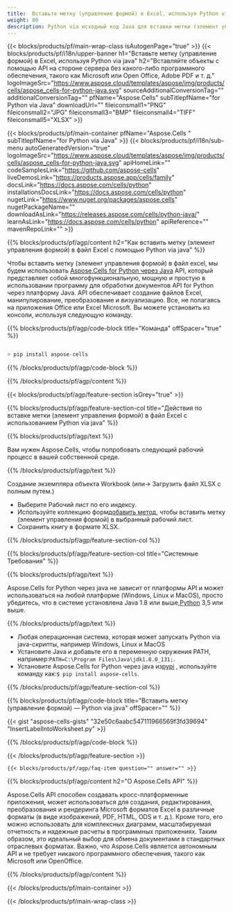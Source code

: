 ```yaml
---
title:  Вставьте метку (управление формой) в Excel, используя Python via java
weight: 80
description: Python via исходный код Java для вставки метки (элемент управления формой) в Excel.
---
```

{{< blocks/products/pf/main-wrap-class isAutogenPage="true" >}}
{{< blocks/products/pf/i18n/upper-banner h1="Вставьте метку (управление формой) в Excel, используя Python via java" h2="Вставляйте объекты с помощью API на стороне сервера без какого-либо программного обеспечения, такого как Microsoft или Open Office, Adobe PDF и т. д." logoImageSrc="https://www.aspose.cloud/templates/aspose/img/products/cells/aspose_cells-for-python-java.svg" sourceAdditionalConversionTag="" additionalConversionTag="" pfName="Aspose.Cells" subTitlepfName="for Python via Java" downloadUrl="" fileiconsmall1="PNG" fileiconsmall2="JPG" fileiconsmall3="BMP" fileiconsmall4="TIFF" fileiconsmall5="XLSX" >}}

{{< blocks/products/pf/main-container pfName="Aspose.Cells " subTitlepfName="for Python via Java" >}}
{{< blocks/products/pf/i18n/sub-menu autoGeneratedVersion="true" logoImageSrc="https://www.aspose.cloud/templates/aspose/img/products/cells/aspose_cells-for-python-java.svg" apiHomeLink="" codeSamplesLink="https://github.com/aspose-cells" liveDemosLink="https://products.aspose.app/cells/family" docsLink="https://docs.aspose.com/cells/python" installationsDocsLink="https://docs.aspose.com/cells/python" nugetLink="https://www.nuget.org/packages/aspose.cells" nugetPackageName="" downloadAsLink="https://releases.aspose.com/cells/python-java/" learnAsLink="https://docs.aspose.com/cells/python" apiReference="" mavenRepoLink="" >}}

{{% blocks/products/pf/agp/content h2="Как вставить метку (элемент управления формой) в файл Excel с помощью Python via java" %}}

 Чтобы вставить метку (элемент управления формой) в файл excel, мы будем использовать
 [Aspose.Cells for Python через Java](https://pypi.org/project/aspose-cells/) 
 API, который представляет собой многофункциональную, мощную и простую в использовании программу для обработки документов API for Python через платформу Java. API обеспечивает создание файлов Excel, манипулирование, преобразование и визуализацию. Все, не полагаясь на приложения Office или Excel Microsoft. Вы можете установить из консоли, используя следующую команду.

{{% blocks/products/pf/agp/code-block title="Команда" offSpacer="true" %}}

```cs

> pip install aspose-cells

```

{{% /blocks/products/pf/agp/code-block %}}

{{% /blocks/products/pf/agp/content %}}

{{< blocks/products/pf/agp/feature-section isGrey="true" >}}

{{% blocks/products/pf/agp/feature-section-col title="Действия по вставке метки (элемент управления формой) в файл Excel с использованием Python via java" %}}

{{% blocks/products/pf/agp/text %}}

Вам нужен Aspose.Cells, чтобы попробовать следующий рабочий процесс в вашей собственной среде.

{{% /blocks/products/pf/agp/text %}}

Создание экземпляра объекта Workbook (или-> Загрузить файл XLSX с полным путем.)
+ Выберите Рабочий лист по его индексу.
 + Используйте коллекцию форм[добавить метод](https://reference.aspose.com/cells/python-java/asposecells.api/shapecollection#addLabel(int,%20int,%20int,%20int,%20int,%20int)), чтобы вставить метку (элемент управления формой) в выбранный рабочий лист.
+ Сохранить книгу в формате XLSX.

{{% /blocks/products/pf/agp/feature-section-col %}}

{{% blocks/products/pf/agp/feature-section-col title="Системные Требования" %}}

{{% blocks/products/pf/agp/text %}}

 Aspose.Cells for Python через java не зависит от платформы API и может использоваться на любой платформе (Windows, Linux и MacOS), просто убедитесь, что в системе установлена Java 1.8 или выше,[Python](https://www.python.org/downloads/) 3,5 или выше.
 
{{% /blocks/products/pf/agp/text %}}

- Любая операционная система, которая может запускать Python via java-скрипты, например Windows, Linux и MacOS
-  Установите Java и добавьте его в переменную окружения PATH, например:<code>PATH=C:\Program Files\Java\jdk1.8.0_131;</code>.
-  Установите Aspose.Cells for Python через java из<a href="https://pypi.org/project/aspose-cells/">pypi</a> , используйте команду как:<code>$ pip install aspose-cells</code>.

{{% /blocks/products/pf/agp/feature-section-col %}}

{{% blocks/products/pf/agp/code-block title="Вставить метку (управление формой) — Python via java" offSpacer="" %}}

{{< gist "aspose-cells-gists" "32e50c6aabc547111966569f3fd39694" "InsertLabelIntoWorksheet.py" >}}

{{% /blocks/products/pf/agp/code-block %}}

{{< /blocks/products/pf/agp/feature-section >}}

    {{< blocks/products/pf/agp/faq-item question="" answer="" >}}
 

<!-- aboutfile Starts -->

{{% blocks/products/pf/agp/content h2="О Aspose.Cells API" %}}

Aspose.Cells API способен создавать кросс-платформенные приложения, может использоваться для создания, редактирования, преобразования и рендеринга Microsoft форматов Excel в различные форматы (в виде изображений, PDF, HTML, ODS и т. д.). Кроме того, его можно использовать для комплексных диаграмм, масштабируемая отчетность и надежные расчеты в программных приложениях. Таким образом, это идеальный выбор для обмена документами в стандартных отраслевых форматах. Важно, что Aspose.Cells является автономным API и не требует никакого программного обеспечения, такого как Microsoft или OpenOffice.

{{% /blocks/products/pf/agp/content %}}



<!-- aboutfile Ends -->
<!--
{{< blocks/products/pf/agp/other-supported-section title="Other Supported Splitting Formats" subTitle="Using C#, One can also split large file into chunks of many other file formats including." >}}

{{< blocks/products/pf/agp/other-supported-section-item href="https://products.aspose.com/cells/net/splitter/ods/" name="ODS" description="OpenDocument Spreadsheet File" >}}
{{< blocks/products/pf/agp/other-supported-section-item href="https://products.aspose.com/cells/net/splitter/xls/" name="XLS" description="Excel Binary Format" >}}
{{< blocks/products/pf/agp/other-supported-section-item href="https://products.aspose.com/cells/net/splitter/xlsb/" name="XLSB" description="Binary Excel Workbook File" >}}
{{< blocks/products/pf/agp/other-supported-section-item href="https://products.aspose.com/cells/net/splitter/xlsm/" name="XLSM" description="Spreadsheet File" >}}

{{< /blocks/products/pf/agp/other-supported-section >}}

-->

{{< /blocks/products/pf/main-container >}}
    
{{< /blocks/products/pf/main-wrap-class >}}

